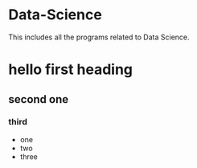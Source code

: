 # Data-Science
This includes all the programs related to Data Science.
# hello first heading
## second one
###     third
* one
* two
* three
